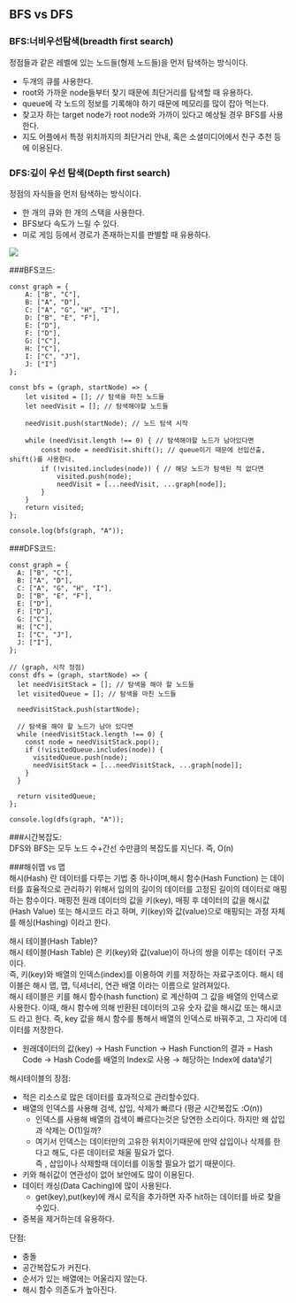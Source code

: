## BFS vs DFS

### BFS:너비우선탐색(breadth first search)

정점들과 같은 레벨에 있는 노드들(형제 노드들)을 먼저 탐색하는 방식이다.

* 두개의 큐를 사용한다.
* root와 가까운 node들부터 찾기 때문에 최단거리를 탐색할 때 유용하다.
* queue에 각 노드의 정보를 기록해야 하기 때문에 메모리를 많이 잡아 먹는다.
* 찾고자 하는 target node가 root node와 가까이 있다고 예상될 경우 BFS를 사용한다.
* 지도 어플에서 특정 위치까지의 최단거리 안내, 혹은 소셜미디어에서 친구 추천 등에 이용된다.

### DFS:깊이 우선 탐색(Depth first search)

정점의 자식들을 먼저 탐색하는 방식이다.

* 한 개의 큐와 한 개의 스택을 사용한다.
* BFS보다 속도가 느릴 수 있다.
* 미로 게임 등에서 경로가 존재하는지를 판별할 때 유용하다.

<img src="https://www.fun-coding.org/00_Images/BFSDFS.png"/>


###BFS코드:
<pre><code>const graph = {
    A: ["B", "C"],
    B: ["A", "D"],
    C: ["A", "G", "H", "I"],
    D: ["B", "E", "F"],
    E: ["D"],
    F: ["D"],
    G: ["C"],
    H: ["C"],
    I: ["C", "J"],
    J: ["I"]
};

const bfs = (graph, startNode) => {
    let visited = []; // 탐색을 마친 노드들
    let needVisit = []; // 탐색해야할 노드들
    
    needVisit.push(startNode); // 노드 탐색 시작
    
    while (needVisit.length !== 0) { // 탐색해야할 노드가 남아있다면
        const node = needVisit.shift(); // queue이기 때문에 선입선출, shift()를 사용한다.
        if (!visited.includes(node)) { // 해당 노드가 탐색된 적 없다면
            visited.push(node);
            needVisit = [...needVisit, ...graph[node]];
        }
    }
    return visited;
};

console.log(bfs(graph, "A"));
</code></pre>

###DFS코드:

<pre><code>const graph = {
  A: ["B", "C"],
  B: ["A", "D"],
  C: ["A", "G", "H", "I"],
  D: ["B", "E", "F"],
  E: ["D"],
  F: ["D"],
  G: ["C"],
  H: ["C"],
  I: ["C", "J"],
  J: ["I"],
};

// (graph, 시작 정점)
const dfs = (graph, startNode) => {
  let needVisitStack = []; // 탐색을 해야 할 노드들
  let visitedQueue = []; // 탐색을 마친 노드들

  needVisitStack.push(startNode);

  // 탐색을 해야 할 노드가 남아 있다면
  while (needVisitStack.length !== 0) {
    const node = needVisitStack.pop();
    if (!visitedQueue.includes(node)) {
      visitedQueue.push(node);
      needVisitStack = [...needVisitStack, ...graph[node]];
    }
  }

  return visitedQueue;
};

console.log(dfs(graph, "A"));
</code></pre>

###시간복잡도:      
DFS와 BFS는 모두 노드 수+간선 수만큼의 복잡도를 지닌다. 즉, O(n)



###해쉬맵 vs 맵   
해시(Hash) 란 데이터를 다루는 기법 중 하나이며,해시 함수(Hash Function) 는 데이터를 효율적으로 관리하기 위해서 임의의 길이의 데이터를 고정된 길이의 데이터로 매핑하는 함수이다.
매핑전 원래 데이터의 값을 키(key), 매핑 후 데이터의 값을 해시값(Hash Value) 또는 해시코드 라고 하며, 키(key)와 값(value)으로 매핑되는 과정 자체를 해싱(Hashing) 이라고 한다.     

해시 테이블(Hash Table)?     
해시 테이블(Hash Table) 은 키(key)와 값(value)이 하나의 쌍을 이루는 데이터 구조이다.      
즉, 키(key)와 배열의 인덱스(index)를 이용하여 키를 저장하는 자료구조이다. 해시 테이블은 해시 맵, 맵, 딕셔너리, 연관 배열 이라는 이름으로 알려져있다.    
해시 테이블은 키를 해시 함수(hash function) 로 계산하여 그 값을 배열의 인덱스로 사용한다. 이때, 해시 함수에 의해 반환된 데이터의 고유 숫자 값을 해시값 또는 해시코드 라고 한다. 즉, key 값을 해시 함수를 통해서 배열의 인덱스로 바꿔주고, 그 자리에 데이터를 저장한다.     

* 원래데이터의 값(key) → Hash Function → Hash Function의 결과 = Hash Code → Hash Code를 배열의 Index로 사용 → 해당하는 Index에 data넣기         

해시테이블의 장점:     
* 적은 리소스로 많은 데이터를 효과적으로 관리할수있다.
* 배열의 인덱스를 사용해 검색, 삽입, 삭제가 빠르다 (평균 시간복잡도 :O(n))     
    + 인덱스를 사용해 배열의 검색이 빠르다는것은 당연한 소리이다. 하지만 왜 삽입과 삭제는 O(1)일까?     
    + 여기서 인덱스는 데이터만의 고유한 위치이기때문에 만약 삽입이나 삭제를 한다고 해도, 다른 데이터로 채울 필요가 없다.     
    즉 , 삽입이나 삭제할때 데이터를 이동할 필요가 없기 때문이다.      
* 키와 해쉬값이 연관성이 없어 보안에도 많이 이용된다.     
* 데이터 캐싱(Data Caching)에 많이 사용된다.    
    + get(key),put(key)에 캐시 로직을 추가하면 자주 hit하는 데이터를 바로 찾을수있다.    
* 중복을 제거하는데 유용하다.     

단점:     
* 충돌     
* 공간복잡도가 커진다.     
* 순서가 있는 배열에는 어울리지 않는다.     
* 해시 함수 의존도가 높아진다.      

